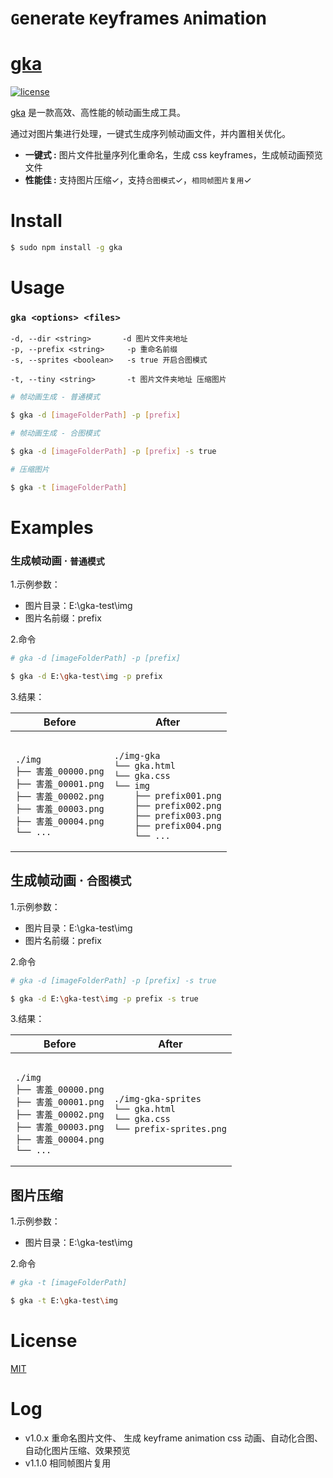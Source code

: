 # `G`enerate  `K`eyframes  `A`nimation

#  [gka](https://github.com/joeyguo/gka)

[![license](https://img.shields.io/badge/license-MIT-blue.svg)](https://github.com/joeyguo/gka#license) 

[gka](https://github.com/joeyguo/gka) 是一款高效、高性能的帧动画生成工具。

通过对图片集进行处理，一键式生成序列帧动画文件，并内置相关优化。

* **一键式 :**  图片文件批量序列化重命名，生成 css keyframes，生成帧动画预览文件
* **性能佳 :**  支持图片压缩✓，支持`合图模式`✓，`相同帧图片复用`✓

# Install

```sh
$ sudo npm install -g gka
```

# Usage

### `gka <options> <files>`
```
-d, --dir <string>       -d 图片文件夹地址
-p, --prefix <string>     -p 重命名前缀
-s, --sprites <boolean>   -s true 开启合图模式

-t, --tiny <string>       -t 图片文件夹地址 压缩图片
```


```sh
# 帧动画生成 - 普通模式

$ gka -d [imageFolderPath] -p [prefix] 
```

```sh
# 帧动画生成 - 合图模式

$ gka -d [imageFolderPath] -p [prefix] -s true
```

```sh
# 压缩图片

$ gka -t [imageFolderPath]
```

# Examples

### 生成帧动画 &middot; `普通模式`

1.示例参数： 

- 图片目录：E:\gka-test\img
- 图片名前缀：prefix

2.命令

```sh
# gka -d [imageFolderPath] -p [prefix] 

$ gka -d E:\gka-test\img -p prefix
```

3.结果： 
<table>
    <thead>
        <tr><th>Before</th><th>After</th></tr>
    </thead>
    <tbody>
        <tr>
            <td><pre><code>
./img
├── 害羞_00000.png
├── 害羞_00001.png
├── 害羞_00002.png
├── 害羞_00003.png
├── 害羞_00004.png
└── ...
</code></pre></td>
<td><pre><code>
./img-gka
└── gka.html
└── gka.css
└── img
    ├── prefix001.png
    ├── prefix002.png
    ├── prefix003.png
    ├── prefix004.png
    └── ...
</code></pre></td>
        </tr>
    </tbody>
</table>

## 生成帧动画 &middot; `合图模式`

1.示例参数： 

- 图片目录：E:\gka-test\img
- 图片名前缀：prefix

2.命令

```sh
# gka -d [imageFolderPath] -p [prefix] -s true

$ gka -d E:\gka-test\img -p prefix -s true
```

3.结果： 
<table>
    <thead>
        <tr><th>Before</th><th>After</th></tr>
    </thead>
    <tbody>
        <tr>
            <td><pre><code>
./img
├── 害羞_00000.png
├── 害羞_00001.png
├── 害羞_00002.png
├── 害羞_00003.png
├── 害羞_00004.png
└── ...
</code></pre></td>
<td><pre><code>
./img-gka-sprites
└── gka.html
└── gka.css
└── prefix-sprites.png
</code></pre></td>
        </tr>
    </tbody>
</table>

## 图片压缩

1.示例参数： 

- 图片目录：E:\gka-test\img

2.命令
```sh
# gka -t [imageFolderPath]

$ gka -t E:\gka-test\img
```

# License

[MIT](./LICENSE) 

# Log

- v1.0.x 重命名图片文件、 生成 keyframe animation css 动画、自动化合图、自动化图片压缩、效果预览
- v1.1.0 相同帧图片复用
